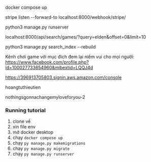 docker compose up

stripe listen --forward-to localhost:8000/webhook/stripe/

python3 manage.py runserver

localhost:8000/api/search/games/?query=elden&offset=0&limit=10

python3 manage.py search_index --rebuild


Kênh chơi game với mục đích đem lại niềm vui cho mọi người: https://www.facebook.com/profile.php?id=100027733654960&mibextid=LQQJ4d


https://396913705803.signin.aws.amazon.com/console

hoangtuthieutien

nothingsgonnachangemyloveforyou-2

### Running tutorial

1. clone về
2. xin file env
3. mở docker desktop
4. chạy `docker compose up`
5. chạy `py manage.py makemigrations`
6. chạy `py manage.py migrate`
6. chạy `py manage.py runserver`